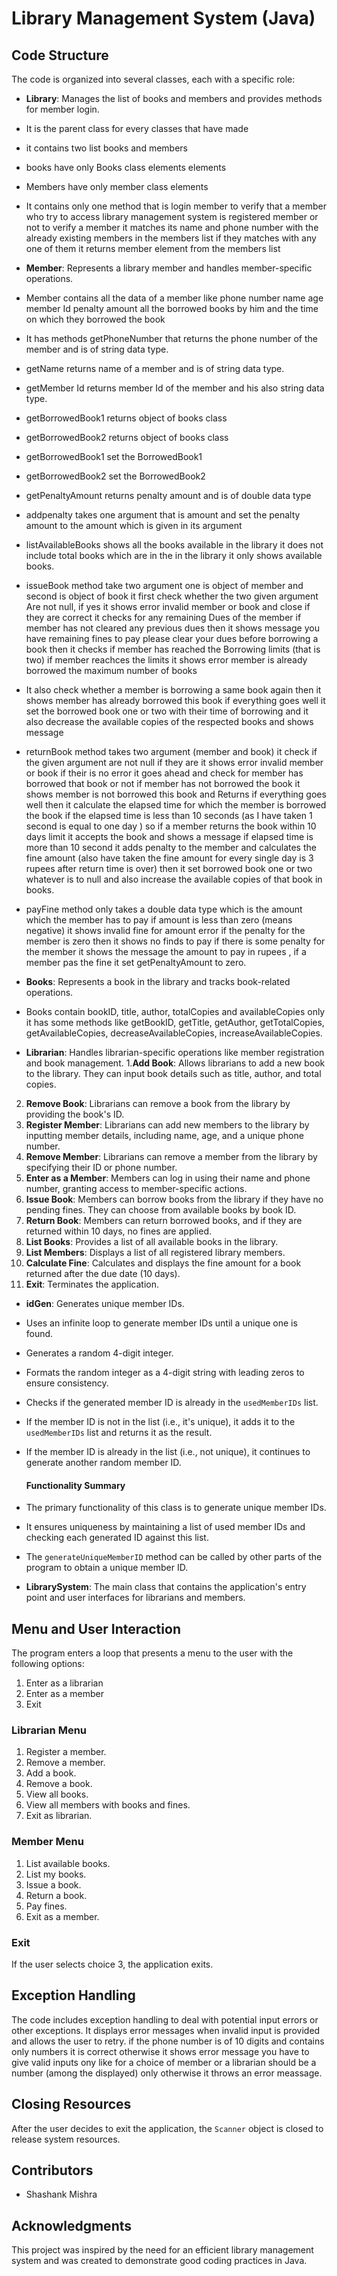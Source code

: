 # Library Management System (Java)

## Code Structure

The code is organized into several classes, each with a specific role:

- **Library**: 
 Manages the list of books and members and provides methods for member login.
- It is the parent class for every classes that have made
- it contains two list books and members
- books have only Books class elements elements
- Members have only member class elements
- It contains only one method that is login member to verify that a member who try to access library management system is registered member or not to verify a member it matches its name and phone number with the already existing members in the members list if they matches with any one of them it returns member element from the members list


- **Member**: Represents a library member and handles member-specific operations.
- Member contains all the data of a member like phone number name age member Id penalty amount all the borrowed books by him and the time on which they borrowed the book
- It has methods getPhoneNumber that returns the phone number of the member and is of string data type.
- getName returns name of a member and is of string data type.
- getMember Id returns member Id of the member and his also string data type.
- getBorrowedBook1 returns object of books class 
- getBorrowedBook2 returns object of books class
- getBorrowedBook1 set the BorrowedBook1
- getBorrowedBook2 set the BorrowedBook2
- getPenaltyAmount returns penalty amount and is of double data type 
- addpenalty takes one argument that is amount and set the penalty amount to the amount which is given in its argument
- listAvailableBooks shows all the books available in the library it does not include total books which are in the in the library it only shows available books.
- issueBook method take two argument one is object of member and second is object of book it first check whether the two given argument Are not null, if yes it shows error invalid member or book and close if they are correct it checks for any remaining Dues of the member if member has not cleared any previous dues then it shows message you have remaining fines to pay please clear your dues before borrowing a book then it checks if member has reached the Borrowing limits (that is two) if member reachces the limits it shows error member is already borrowed the maximum number of books 
- It also check whether a member is borrowing a same book again then it shows member has already borrowed this book if everything goes well it set the borrowed book one or two with their time of borrowing and it also decrease the available copies of the respected books and shows message
- returnBook method takes two argument (member and book) it check if the given argument are not null if they are it shows error invalid member or book if their is no error it goes ahead and check for member has borrowed that book or not if member has not borrowed the book it shows member is not borrowed this book and Returns if everything goes well then it calculate the elapsed time for which the member is borrowed the book if the elapsed time is less than 10 seconds (as I have taken 1 second is equal to one day ) so if a member returns the book within 10 days limit it accepts the book and shows a message if elapsed time is more than 10 second it  adds penalty to the member and calculates the fine amount (also have taken the fine amount for every single day is 3 rupees after return time is over) then it set borrowed book one or two whatever is to null and also increase the available copies of that book in books.
- payFine method only takes a double data type which is the amount which the member has to pay if amount is less than zero (means negative) it shows invalid fine for amount error if the penalty for the member is zero then it shows no finds to pay if there is some penalty for the member it shows the message the amount to pay in rupees , if a member pas the fine it set getPenaltyAmount to zero.
 
- **Books**: Represents a book in the library and tracks book-related operations.
- Books contain bookID, title, author, totalCopies and availableCopies only it has some methods like getBookID, getTitle, getAuthor, getTotalCopies, getAvailableCopies,  decreaseAvailableCopies, increaseAvailableCopies.
- **Librarian**: Handles librarian-specific operations like member registration and book management.
1.**Add Book**: Allows librarians to add a new book to the library. They can input book details such as title, author, and total copies.
2. **Remove Book**: Librarians can remove a book from the library by providing the book's ID.
3. **Register Member**: Librarians can add new members to the library by inputting member details, including name, age, and a unique phone number.
4. **Remove Member**: Librarians can remove a member from the library by specifying their ID or phone number.
5. **Enter as a Member**: Members can log in using their name and phone number, granting access to member-specific actions.
6. **Issue Book**: Members can borrow books from the library if they have no pending fines. They can choose from available books by book ID.
7. **Return Book**: Members can return borrowed books, and if they are returned within 10 days, no fines are applied.
8. **List Books**: Provides a list of all available books in the library.
9. **List Members**: Displays a list of all registered library members.
10. **Calculate Fine**: Calculates and displays the fine amount for a book returned after the due date (10 days).
11. **Exit**: Terminates the application.

- **idGen**: Generates unique member IDs. 
- Uses an infinite loop to generate member IDs until a unique one is found.
- Generates a random 4-digit integer.
- Formats the random integer as a 4-digit string with leading zeros to ensure consistency.
- Checks if the generated member ID is already in the `usedMemberIDs` list.
- If the member ID is not in the list (i.e., it's unique), it adds it to the `usedMemberIDs` list and returns it as the result.
- If the member ID is already in the list (i.e., not unique), it continues to generate another random member ID.
    #### Functionality Summary
- The primary functionality of this class is to generate unique member IDs.
- It ensures uniqueness by maintaining a list of used member IDs and checking each generated ID against this list.
- The `generateUniqueMemberID` method can be called by other parts of the program to obtain a unique member ID.

- **LibrarySystem**: The main class that contains the application's entry point and user interfaces for librarians and members.

## Menu and User Interaction

The program enters a loop that presents a menu to the user with the following options:

1. Enter as a librarian
2. Enter as a member
3. Exit

### Librarian Menu
1. Register a member.
2. Remove a member.
3. Add a book.
4. Remove a book.
5. View all books.
6. View all members with books and fines.
7. Exit as librarian.

### Member Menu
1. List available books.
2. List my books.
3. Issue a book.
4. Return a book.
5. Pay fines.
6. Exit as a member.


### Exit

If the user selects choice 3, the application exits.

## Exception Handling
The code includes exception handling to deal with potential input errors or other exceptions. It displays error messages when invalid input is provided and allows the user to retry.
if the phone number is of 10 digits and contains only numbers it is correct otherwise it shows error message
you have to give valid inputs ony like for a choice of member or a librarian should be a number (among the displayed) only otherwise it throws an error meassage.

## Closing Resources
After the user decides to exit the application, the `Scanner` object is closed to release system resources.


## Contributors

- Shashank Mishra


## Acknowledgments

This project was inspired by the need for an efficient library management system and was created to demonstrate good coding practices in Java.
